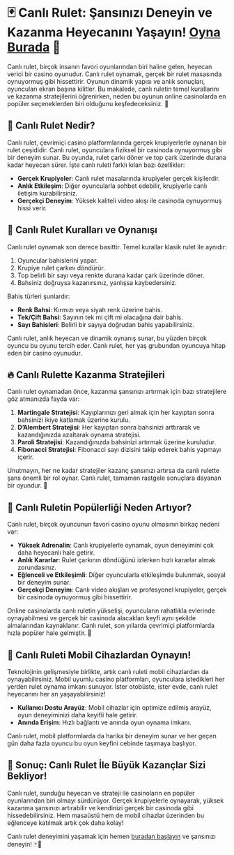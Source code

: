 # 🃏 Canlı Rulet: Şansınızı Deneyin ve Kazanma Heyecanını Yaşayın! [Oyna Burada](https://casinotr.link/gWCRZ4) 🎲

Canlı rulet, birçok insanın favori oyunlarından biri haline gelen, heyecan verici bir casino oyunudur. Canlı rulet oynamak, gerçek bir rulet masasında oynuyormuş gibi hissettirir. Oyunun dinamik yapısı ve anlık sonuçları, oyuncuları ekran başına kilitler. Bu makalede, canlı ruletin temel kurallarını ve kazanma stratejilerini öğrenirken, neden bu oyunun online casinolarda en popüler seçeneklerden biri olduğunu keşfedeceksiniz. 🎰

## 🎯 Canlı Rulet Nedir?

Canlı rulet, çevrimiçi casino platformlarında gerçek krupiyerlerle oynanan bir rulet çeşididir. Canlı rulet, oyunculara fiziksel bir casinoda oynuyormuş gibi bir deneyim sunar. Bu oyunda, rulet çarkı döner ve top çark üzerinde durana kadar heyecan sürer. İşte canlı ruleti farklı kılan bazı özellikler:

- **Gerçek Krupiyeler**: Canlı rulet masalarında krupiyeler gerçek kişilerdir.
- **Anlık Etkileşim**: Diğer oyuncularla sohbet edebilir, krupiyerle canlı iletişim kurabilirsiniz.
- **Gerçekçi Deneyim**: Yüksek kaliteli video akışı ile casinoda oynuyormuş hissi verir.

## 📜 Canlı Rulet Kuralları ve Oynanışı

Canlı rulet oynamak son derece basittir. Temel kurallar klasik rulet ile aynıdır:

1. Oyuncular bahislerini yapar.
2. Krupiye rulet çarkını döndürür.
3. Top belirli bir sayı veya renkte durana kadar çark üzerinde döner.
4. Bahsiniz doğruysa kazanırsınız, yanlışsa kaybedersiniz.

Bahis türleri şunlardır:

- **Renk Bahsi**: Kırmızı veya siyah renk üzerine bahis.
- **Tek/Çift Bahsi**: Sayının tek mi çift mi olacağına dair bahis.
- **Sayı Bahisleri**: Belirli bir sayıya doğrudan bahis yapabilirsiniz.

Canlı rulet, anlık heyecan ve dinamik oynanış sunar, bu yüzden birçok oyuncu bu oyunu tercih eder. Canlı rulet, her yaş grubundan oyuncuya hitap eden bir casino oyunudur.

## 🔥 Canlı Rulette Kazanma Stratejileri

Canlı rulet oynamadan önce, kazanma şansınızı artırmak için bazı stratejilere göz atmanızda fayda var:

1. **Martingale Stratejisi**: Kayıplarınızı geri almak için her kayıptan sonra bahsinizi ikiye katlamak üzerine kurulu.
2. **D’Alembert Stratejisi**: Her kayıptan sonra bahsinizi arttırarak ve kazandığınızda azaltarak oynama stratejisi.
3. **Paroli Stratejisi**: Kazandığınızda bahsinizi artırmak üzerine kuruludur.
4. **Fibonacci Stratejisi**: Fibonacci sayı dizisini takip ederek bahis yapmayı içerir.

Unutmayın, her ne kadar stratejiler kazanç şansınızı artırsa da canlı rulette şans önemli bir rol oynar. Canlı rulet, tamamen rastgele sonuçlara dayanan bir oyundur. 🎲

## 🎉 Canlı Ruletin Popülerliği Neden Artıyor?

Canlı rulet, birçok oyuncunun favori casino oyunu olmasının birkaç nedeni var:

- **Yüksek Adrenalin**: Canlı krupiyelerle oynamak, oyun deneyimini çok daha heyecanlı hale getirir.
- **Anlık Kararlar**: Rulet çarkının döndüğünü izlerken hızlı kararlar almak zorundasınız.
- **Eğlenceli ve Etkileşimli**: Diğer oyuncularla etkileşimde bulunmak, sosyal bir deneyim sunar.
- **Gerçekçi Deneyim**: Canlı video akışları ve profesyonel krupiyeler, gerçek bir casinoda oynuyormuş gibi hissettirir.

Online casinolarda canlı ruletin yükselişi, oyuncuların rahatlıkla evlerinde oynayabilmesi ve gerçek bir casinoda alacakları keyfi aynı şekilde almalarından kaynaklanır. Canlı rulet, son yıllarda çevrimiçi platformlarda hızla popüler hale gelmiştir. 🎰

## 📱 Canlı Ruleti Mobil Cihazlardan Oynayın!

Teknolojinin gelişmesiyle birlikte, artık canlı ruleti mobil cihazlardan da oynayabilirsiniz. Mobil uyumlu casino platformları, oyunculara istedikleri her yerden rulet oynama imkanı sunuyor. İster otobüste, ister evde, canlı rulet heyecanını her an yaşayabilirsiniz!

- **Kullanıcı Dostu Arayüz**: Mobil cihazlar için optimize edilmiş arayüz, oyun deneyiminizi daha keyifli hale getirir.
- **Anında Erişim**: Hızlı bağlantı ve anında oyun oynama imkanı.

Canlı rulet, mobil platformlarda da harika bir deneyim sunar ve her geçen gün daha fazla oyuncu bu oyun keyfini cebinde taşımaya başlıyor.

## 🎁 Sonuç: Canlı Rulet İle Büyük Kazançlar Sizi Bekliyor!

Canlı rulet, sunduğu heyecan ve strateji ile casinoların en popüler oyunlarından biri olmayı sürdürüyor. Gerçek krupiyelerle oynayarak, yüksek kazanma şansınızı artırabilir ve kendinizi gerçek bir casinoda gibi hissedebilirsiniz. Hem masaüstü hem de mobil cihazlar üzerinden bu eğlenceye katılmak artık çok daha kolay!

Canlı rulet deneyimini yaşamak için hemen [buradan başlayın](https://casinotr.link/gWCRZ4) ve şansınızı deneyin! 🃏🎲
